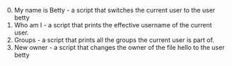 0. My name is Betty -  a script that switches the current user to the user betty
1. Who am I - a script that prints the effective username of the current user.
2. Groups - a script that prints all the groups the current user is part of.
3. New owner - a script that changes the owner of the file hello to the user betty
